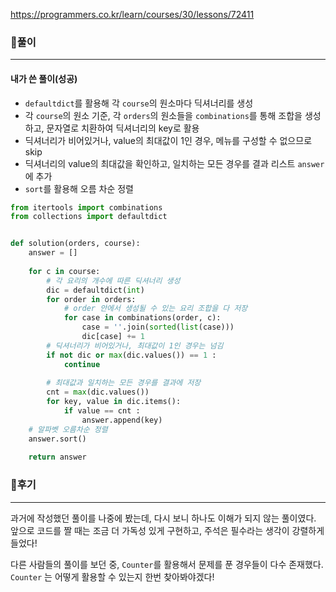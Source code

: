 https://programmers.co.kr/learn/courses/30/lessons/72411



### 📌풀이

----

#### 내가 쓴 풀이(성공)

- `defaultdict`를 활용해 각 `course`의 원소마다 딕셔너리를 생성
- 각 `course`의 원소 기준, 각 `orders`의 원소들을 `combinations`를 통해 조합을 생성하고, 문자열로 치환하여 딕셔너리의 key로 활용
- 딕셔너리가 비어있거나, value의 최대값이 1인 경우, 메뉴를 구성할 수 없으므로 skip
- 딕셔너리의 value의 최대값을 확인하고, 일치하는 모든 경우를 결과 리스트 `answer`에 추가
- `sort`를 활용해 오름 차순 정렬

```python
from itertools import combinations
from collections import defaultdict


def solution(orders, course):
    answer = []
    
    for c in course:
        # 각 요리의 개수에 따른 딕셔너리 생성
        dic = defaultdict(int)
        for order in orders:
            # order 안에서 생성될 수 있는 요리 조합을 다 저장
            for case in combinations(order, c):
                case = ''.join(sorted(list(case)))
                dic[case] += 1
        # 딕셔너리가 비어있거나, 최대값이 1인 경우는 넘김
        if not dic or max(dic.values()) == 1 :
            continue
            
        # 최대값과 일치하는 모든 경우를 결과에 저장
        cnt = max(dic.values())
        for key, value in dic.items():
            if value == cnt :
                answer.append(key)
    # 알파벳 오름차순 정렬                
    answer.sort()
    
    return answer
```





### 📌후기

------

과거에 작성했던 풀이를 나중에 봤는데, 다시 보니 하나도 이해가 되지 않는 풀이였다. 앞으로 코드를 짤 때는 조금 더 가독성 있게 구현하고, 주석은 필수라는 생각이 강렬하게 들었다!

다른 사람들의 풀이를 보던 중, `Counter`를 활용해서 문제를 푼 경우들이 다수 존재했다. `Counter` 는 어떻게 활용할 수 있는지 한번 찾아봐야겠다! 